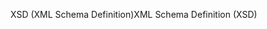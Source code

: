 <span data-ttu-id="6574b-101">XSD (XML Schema Definition)</span><span class="sxs-lookup"><span data-stu-id="6574b-101">XML Schema Definition (XSD)</span></span>